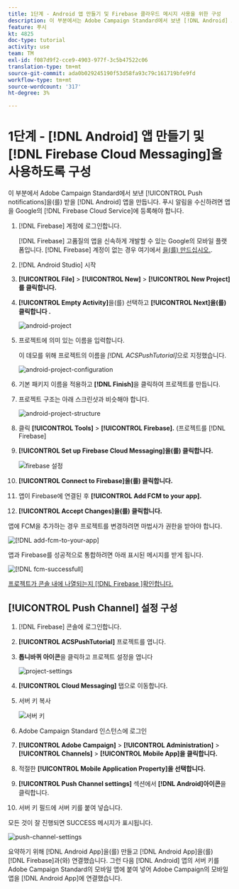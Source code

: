 ```yaml
---
title: 1단계 - Android 앱 만들기 및 Firebase 클라우드 메시지 사용을 위한 구성
description: 이 부분에서는 Adobe Campaign Standard에서 보낸 [!DNL Android] App to receive [!UICONTROL Push notifications] 을 만듭니다. 푸시 알림을 수신하려면 앱을 Google의 [!DNL Firebase Cloud Service]에 등록해야 합니다.
feature: 푸시
kt: 4825
doc-type: tutorial
activity: use
team: TM
exl-id: f087d9f2-cce9-4903-977f-3c5b47522c06
translation-type: tm+mt
source-git-commit: ada0b029245190f53d58fa93c79c161719bfe9fd
workflow-type: tm+mt
source-wordcount: '317'
ht-degree: 3%

---
```


# 1단계 - [!DNL Android] 앱 만들기 및 [!DNL Firebase Cloud Messaging]을 사용하도록 구성

이 부분에서 Adobe Campaign Standard에서 보낸 [!UICONTROL Push notifications]을(를) 받을 [!DNL Android] 앱을 만듭니다. 푸시 알림을 수신하려면 앱을 Google의 [!DNL Firebase Cloud Service]에 등록해야 합니다.

1. [!DNL Firebase] 계정에 로그인합니다.

   [!DNL Firebase] 고품질의 앱을 신속하게 개발할 수 있는 Google의 모바일 플랫폼입니다. [!DNL Firebase] 계정이 없는 경우 여기에서 [을(를) 만드십시오.](https://firebase.google.com).

2. [!DNL Android Studio] 시작
3. **[!UICONTROL File]** > **[!UICONTROL New]** > **[!UICONTROL New Project]를 클릭합니다.**
4. **[!UICONTROL Empty Activity]**&#x200B;을(를) 선택하고 **[!UICONTROL Next]을(를) 클릭합니다 .**

   ![android-project](assets/android-project.PNG)

5. 프로젝트에 의미 있는 이름을 입력합니다.

   이 데모를 위해 프로젝트의 이름을 *[!DNL ACSPushTutorial]*&#x200B;으로 지정했습니다.

   ![android-project-configuration](assets/android-project-configuration.PNG)

6. 기본 패키지 이름을 적용하고 **[!DNL Finish]**&#x200B;을 클릭하여 프로젝트를 만듭니다.
7. 프로젝트 구조는 아래 스크린샷과 비슷해야 합니다.

   ![android-project-structure](assets/android-project-structure.PNG)

8. 클릭 **[!UICONTROL Tools]** > **[!UICONTROL Firebase].** (프로젝트를  [!DNL Firebase]
9. **[!UICONTROL Set up Firebase Cloud Messaging]을(를) 클릭합니다.**

   ![firebase 설정](assets/android-project-firebase-messaging.PNG)

10. **[!UICONTROL Connect to Firebase]을(를) 클릭합니다.**
11. 앱이 Firebase에 연결된 후 **[!UICONTROL Add FCM to your app].**
12. **[!UICONTROL Accept Changes]을(를) 클릭합니다.**

   앱에 FCM을 추가하는 경우 프로젝트를 변경하려면 마법사가 권한을 받아야 합니다.

   ![[!DNL add-fcm-to-your-app]](assets/firebase-add-fcm-to-app.PNG)

앱과 Firebase를 성공적으로 통합하려면 아래 표시된 메시지를 받게 됩니다.

![[!DNL fcm-successfull]](assets/android-firebase-success.PNG)

[프로젝트가 콘솔 내에 나열되는지  [!DNL Firebase ]확인합니다.](https://console.firebase.google.com/)

## [!UICONTROL Push Channel] 설정 구성

1. [!DNL Firebase] 콘솔에 로그인합니다.
2. **[!UICONTROL ACSPushTutorial]** 프로젝트를 엽니다.
3. **톱니바퀴 아이콘**&#x200B;을 클릭하고 프로젝트 설정을 엽니다

   ![project-settings](assets/firebase-project-settings.PNG)

4. **[!UICONTROL Cloud Messaging]** 탭으로 이동합니다.
5. 서버 키 복사

   ![서버 키](assets/firebase-server-key.PNG)

6. Adobe Campaign Standard 인스턴스에 로그인
7. **[!UICONTROL Adobe Campaign]** > **[!UICONTROL Administration]** > **[!UICONTROL Channels]** > **[!UICONTROL Mobile App]을 클릭합니다.**
8. 적절한 **[!UICONTROL Mobile Application Property]을 선택합니다.**
9. **[!UICONTROL Push Channel settings]** 섹션에서 **[!DNL Android]아이콘**&#x200B;을 클릭합니다.
10. 서버 키 필드에 서버 키를 붙여 넣습니다.

모든 것이 잘 진행되면 SUCCESS 메시지가 표시됩니다.

![push-channel-settings](assets/push-channel-settings.PNG)

요약하기 위해 [!DNL Android App]을(를) 만들고 [!DNL Android App]을(를) [!DNL Firebase]과(와) 연결했습니다. 그런 다음 [!DNL Android] 앱의 서버 키를 Adobe Campaign Standard의 모바일 앱에 붙여 넣어 Adobe Campaign의 모바일 앱을 [!DNL Android App]에 연결했습니다.
